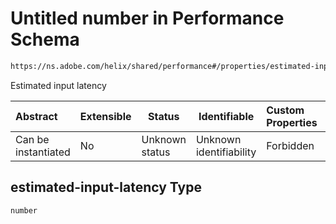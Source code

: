 # Untitled number in Performance Schema

```txt
https://ns.adobe.com/helix/shared/performance#/properties/estimated-input-latency
```

Estimated input latency


| Abstract            | Extensible | Status         | Identifiable            | Custom Properties | Additional Properties | Access Restrictions | Defined In                                                                  |
| :------------------ | ---------- | -------------- | ----------------------- | :---------------- | --------------------- | ------------------- | --------------------------------------------------------------------------- |
| Can be instantiated | No         | Unknown status | Unknown identifiability | Forbidden         | Allowed               | none                | [performance.schema.json\*](performance.schema.json "open original schema") |

## estimated-input-latency Type

`number`
